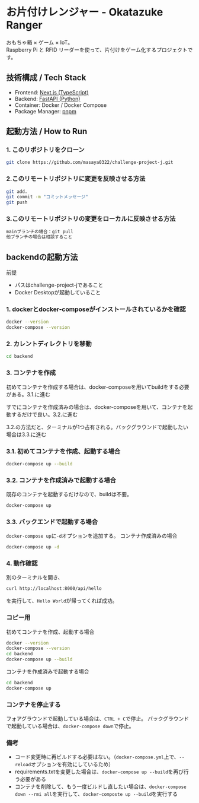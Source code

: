 # お片付けレンジャー - Okatazuke Ranger

おもちゃ箱 × ゲーム × IoT。  
Raspberry Pi と RFID リーダーを使って、片付けをゲーム化するプロジェクトです。

## 技術構成 / Tech Stack

- Frontend: [Next.js (TypeScript)](https://nextjs.org/)
- Backend: [FastAPI (Python)](https://fastapi.tiangolo.com/)
- Container: Docker / Docker Compose
- Package Manager: [pnpm](https://pnpm.io/)

## 起動方法 / How to Run

### 1. このリポジトリをクローン

```bash
git clone https://github.com/masaya0322/challenge-project-j.git
```

### 2.このリモートリポジトリに変更を反映させる方法

```bash
git add.
git commit -m "コミットメッセージ"
git push
```

### 3.このリモートリポジトリの変更をローカルに反映させる方法

``` bash
mainブランチの場合：git pull
他ブランチの場合は相談すること
```

## backendの起動方法
前提
- パスはchallenge-project-jであること
- Docker Desktopが起動していること

### 1. dockerとdocker-composeがインストールされているかを確認

``` bash
docker --version
docker-compose --version
```

### 2. カレントディレクトリを移動

``` bash
cd backend
```
### 3. コンテナを作成
初めてコンテナを作成する場合は、docker-composeを用いてbuildをする必要がある。3.1.に進む

すでにコンテナを作成済みの場合は、docker-composeを用いて、コンテナを起動するだけで良い。3.2.に進む

3.2.の方法だと、ターミナルが1つ占有される。バックグラウンドで起動したい場合は3.3.に進む

### 3.1. 初めてコンテナを作成、起動する場合

``` bash
docker-compose up --build
```

### 3.2. コンテナを作成済みで起動する場合
既存のコンテナを起動するだけなので、buildは不要。
``` bash
docker-compose up
```

### 3.3. バックエンドで起動する場合
`docker-compose up`に`-d`オプションを追加する。
コンテナ作成済みの場合
``` bash
docker-compose up -d
```

### 4. 動作確認
別のターミナルを開き、

``` bash
curl http://localhost:8000/api/hello
```
を実行して、`Hello World`が帰ってくれば成功。

### コピー用
初めてコンテナを作成、起動する場合
``` bash
docker --version
docker-compose --version
cd backend
docker-compose up --build
```

コンテナを作成済みで起動する場合
``` bash
cd backend
docker-compose up
```

### コンテナを停止する
フォアグラウンドで起動している場合は、`CTRL + C`で停止。
バックグラウンドで起動している場合は、`docker-compose down`で停止。

### 備考
- コード変更時に再ビルドする必要はない。（`docker-compose.yml`上で、`--reload`オプションを有効にしているため）
- requirements.txtを変更した場合は、`docker-compose up --build`を再び行う必要がある
- コンテナを削除して、もう一度ビルドし直したい場合は、`docker-compose down --rmi all`を実行して、`docker-composte up --build`を実行する